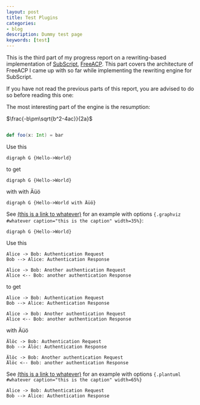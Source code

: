 ```yaml
---
layout: post
title: Test Plugins
categories:
- blog
description: Dummy test page
keywords: [test]
---
```

This is the third part of my progress report on a rewriting-based implementation of [SubScript](https://github.com/scala-subscript/subscript), [FreeACP](https://github.com/anatoliykmetyuk/free-acp). This part covers the architecture of FreeACP I came up with so far while implementing the rewriting engine for SubScript.

If you have not read the previous parts of this report, you are advised to do so before reading this one:

The most interesting part of the engine is the resumption:

$\frac{-b\pm\sqrt{b^2-4ac}}{2a}$

```{.scala include=../code/matryoshka-intro/src/main/scala/matryoshkaintro/Main.scala snippet=cool-thingy}
```

```scala
def foo(x: Int) = bar
```

Use this


```
digraph G {Hello->World}
```

to get

```graphviz
digraph G {Hello->World}
```

with with Äüö

```graphviz
digraph G {Hello->World with Äüö}
```

See [(this is a link to whatever)](#whatever) for an example with options `{.graphviz #whatever caption="this is the caption" width=35%}`:

```{.graphviz #whatever caption="this is the caption" width=35%}
digraph G {Hello->World}
```

Use this


```
Alice -> Bob: Authentication Request
Bob --> Alice: Authentication Response

Alice -> Bob: Another authentication Request
Alice <-- Bob: another authentication Response
```

to get

```plantuml
Alice -> Bob: Authentication Request
Bob --> Alice: Authentication Response

Alice -> Bob: Another authentication Request
Alice <-- Bob: another authentication Response
```

with Äüö

```plantuml
Älöc -> Bob: Authentication Request
Bob --> Älöc: Authentication Response

Älöc -> Bob: Another authentication Request
Älöc <-- Bob: another authentication Response
```

See [(this is a link to whatever)](#whatever) for an example with options `{.plantuml #whatever caption="this is the caption" width=65%}`

```{.plantuml #whatever caption="this is the caption" width=65%}
Alice -> Bob: Authentication Request
Bob --> Alice: Authentication Response
```
